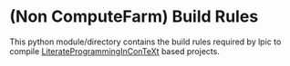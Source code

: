 # (Non ComputeFarm) Build Rules

This python module/directory contains the build rules required by lpic to
compile
[LiterateProgrammingInConTeXt](https://github.com/stephengaito/literateProgrammingInConTeXt)
based projects.

